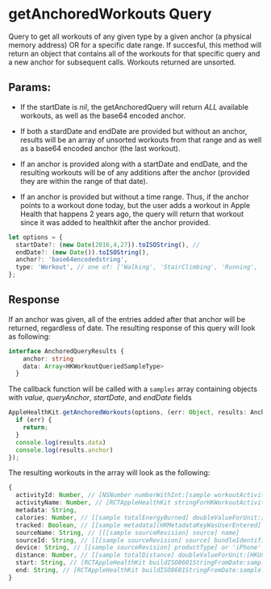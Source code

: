 # getAnchoredWorkouts Query

Query to get all workouts of any given type by a given anchor (a physical memory address) OR for a specific date range. If succesful, this method will return an object that contains all of the workouts for that specific query and a new anchor for subsequent calls. Workouts returned are unsorted. 

## Params:

- If the startDate is *nil*, the getAnchoredQuery will return *ALL* available workouts, as well as the base64 encoded anchor.

- If both a stardDate and endDate are provided but without an anchor, results will be an array of unsorted workouts from that range and as well as a base64 encoded anchor (the last workout). 

- If an anchor is provided along with a startDate and endDate, and the resulting workouts will be of any additions after the anchor (provided they are within the range of that date). 

- If an anchor is provided but without a time range. Thus, if the anchor points to a workout done today, but the user adds a workout in Apple Health that happens 2 years ago, the query will return that workout since it was added to healthkit after the anchor provided.

```ts
let options = {
  startDate?: (new Date(2016,4,27)).toISOString(), // 
  endDate?: (new Date()).toISOString(),
  anchor?: 'base64encodedstring',
  type: 'Workout', // one of: ['Walking', 'StairClimbing', 'Running', 'Cycling', 'Workout']
};
```

## Response

If an anchor was given, all of the entries added after that anchor will be returned, regardless of date. The resulting response of this query will look as following:

```ts
interface AnchoredQueryResults {
    anchor: string
    data: Array<HKWorkoutQueriedSampleType>
  }
```

The callback function will be called with a `samples` array containing objects with *value*, *queryAnchor*, *startDate*, and *endDate* fields

```ts
AppleHealthKit.getAnchoredWorkouts(options, (err: Object, results: AnchoredQueryResults) => {
  if (err) {
    return;
  }
  console.log(results.data)
  console.log(results.anchor)
});
```

The resulting workouts in the array will look as the following:

```ts
{
  activityId: Number, // [NSNumber numberWithInt:[sample workoutActivityType]]
  activityName: Number, // [RCTAppleHealthKit stringForHKWorkoutActivityType:[sample workoutActivityType]]
  metadata: String, 
  calories: Number, // [[sample totalEnergyBurned] doubleValueForUnit:[HKUnit kilocalorieUnit]]
  tracked: Boolean, // [[sample metadata][HKMetadataKeyWasUserEntered] intValue] !== 1
  sourceName: String, // [[[sample sourceRevision] source] name]
  sourceId: String, // [[[sample sourceRevision] source] bundleIdentifier]
  device: String, // [[sample sourceRevision] productType] or 'iPhone'
  distance: Number, // [[sample totalDistance] doubleValueForUnit:[HKUnit mileUnit]]
  start: String, // [RCTAppleHealthKit buildISO8601StringFromDate:sample.startDate];
  end: String, // [RCTAppleHealthKit buildISO8601StringFromDate:sample.endDate];
}
```
